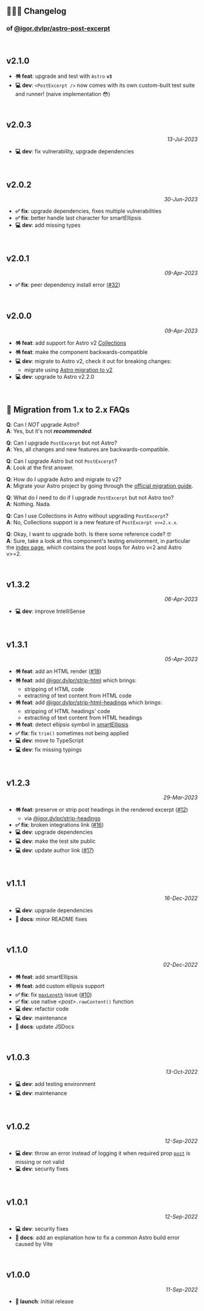 ## 🤹🏼‍♂️ Changelog

### of [@igor.dvlpr/astro-post-excerpt](https://www.npmjs.com/package/@igor.dvlpr/astro-post-excerpt)

<br>

## v2.1.0

- **🪅 feat**: upgrade and test with `Astro` **`v3`**
- **💻 dev**: `<PostExcerpt />` now comes with its own custom-built test suite and runner! (naive implementation 😳)

<br>

## v2.0.3

<p align="right"><em>13-Jul-2023</em></p>

- **💻 dev**: fix vulnerability, upgrade dependencies

<br>

## v2.0.2

<p align="right"><em>30-Jun-2023</em></p>

- **✅ fix**: upgrade dependencies, fixes multiple vulnerabilities
- **✅ fix**: better handle last character for smartEllipsis
- **💻 dev**: add missing types

<br>

## v2.0.1

<p align="right"><em>09-Apr-2023</em></p>

- **✅ fix**: peer dependency install error ([#32](https://github.com/igorskyflyer/npm-astro-post-excerpt/issues/32))

<br>

## v2.0.0

<p align="right"><em>09-Apr-2023</em></p>

- **🪅 feat**: add support for Astro v2 [Collections](https://docs.astro.build/en/guides/content-collections/)
- **🪅 feat**: make the component backwards-compatible
- **💻 dev**: migrate to Astro v2, check it out for breaking changes:
  - migrate using [Astro migration to v2](https://docs.astro.build/en/guides/upgrade-to/v2/)
- **💻 dev**: upgrade to Astro v2.2.0

<br>

## 🧐 Migration from 1.x to 2.x FAQs

**Q**: Can I _NOT_ upgrade Astro?  
**A**: Yes, but it's not **_recommended_**.

**Q**: Can I upgrade `PostExcerpt` but not Astro?  
**A**: Yes, all changes and new features are backwards-compatible.

**Q**: Can I upgrade Astro but not `PostExcerpt`?  
**A**: Look at the first answer.

**Q**: How do I upgrade Astro and migrate to v2?  
**A**: Migrate your Astro project by going through the [official migration guide](https://docs.astro.build/en/guides/upgrade-to/v2/).

**Q**: What do I need to do if I upgrade `PostExcerpt` but not Astro too?  
**A**: Nothing. Nada.

**Q**: Can I use Collections in Astro without upgrading `PostExcerpt`?  
**A**: No, Collections support is a new feature of `PostExcerpt v>=2.x.x`.

**Q**: Okay, I want to upgrade both. Is there some reference code? 🤓  
**A**: Sure, take a look at this component's testing environment, in particular the [index page](https://github.com/igorskyflyer/npm-astro-post-excerpt/blob/main/site/src/pages/index.astro), which contains the post loops for Astro v\<2 and Astro v\>=2.

<br>

## v1.3.2

<p align="right"><em>06-Apr-2023</em></p>

- **💻 dev**: improve IntelliSense

<br>

## v1.3.1

<p align="right"><em>05-Apr-2023</em></p>

- **🪅 feat**: add an HTML render ([#18](https://github.com/igorskyflyer/npm-astro-post-excerpt/issues/18))
- **🪅 feat**: add [@igor.dvlpr/strip-html](https://www.npmjs.com/package/@igor.dvlpr/strip-html) which brings:
  - stripping of HTML code
  - extracting of text content from HTML code
- **🪅 feat**: add [@igor.dvlpr/strip-html-headings](https://www.npmjs.com/package/@igor.dvlpr/strip-html-headings) which brings:
  - stripping of HTML headings' code
  - extracting of text content from HTML headings
- **🪅 feat**: detect ellipsis symbol in [smartEllipsis](https://github.com/igorskyflyer/npm-astro-post-excerpt#smartellipsis)
- **✅ fix**: fix `trim()` sometimes not being applied
- **💻 dev**: move to TypeScript
- **💻 dev**: fix missing typings

<br>

## v1.2.3

<p align="right"><em>29-Mar-2023</em></p>

- **🪅 feat**: preserve or strip post headings in the rendered excerpt ([#12](https://github.com/igorskyflyer/npm-astro-post-excerpt/issues/12))
  - via [@igor.dvlpr/strip-headings](https://www.npmjs.com/package/@igor.dvlpr/strip-headings)
- **✅ fix**: broken integrations link ([#16](https://github.com/igorskyflyer/npm-astro-post-excerpt/issues/16))
- **💻 dev**: upgrade dependencies
- **💻 dev**: make the test site public
- **💻 dev**: update author link ([#17](https://github.com/igorskyflyer/npm-astro-post-excerpt/issues/17))

<br>

## v1.1.1

<p align="right"><em>16-Dec-2022</em></p>

- **💻 dev**: upgrade dependencies
- **📜 docs**: minor README fixes

<br>

## v1.1.0

<p align="right"><em>02-Dec-2022</em></p>

- **🪅 feat**: add smartEllipsis
- **🪅 feat**: add custom ellipsis support
- **✅ fix**: fix [`maxLength`](https://github.com/igorskyflyer/npm-astro-post-excerpt#maxlength) issue ([#10](https://github.com/igorskyflyer/npm-astro-post-excerpt/issues/10))
- **✅ fix**: use native _\<post\>_`.rawContent()` function
- **💻 dev**: refactor code
- **💻 dev**: maintenance
- **📜 docs**: update JSDocs

<br>

## v1.0.3

<p align="right"><em>13-Oct-2022</em></p>

- **💻 dev**: add testing environment
- **💻 dev**: maintenance

<br>

## v1.0.2

<p align="right"><em>12-Sep-2022</em></p>

- **💻 dev**: throw an error instead of logging it when required prop [`post`](https://github.com/igorskyflyer/npm-astro-post-excerpt#post) is missing or not valid
- **💻 dev**: security fixes

<br>

## v1.0.1

<p align="right"><em>12-Sep-2022</em></p>

- **💻 dev**: security fixes
- **📜 docs**: add an explanation how to fix a common Astro build error caused by Vite

<br>

## v1.0.0

<p align="right"><em>11-Sep-2022</em></p>

- **🚀 launch**: initial release
